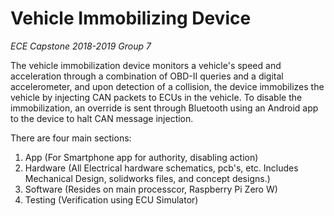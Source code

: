 # Vehicle Immobilizing Device
*ECE Capstone 2018-2019 Group 7*

The vehicle immobilization device monitors a vehicle's speed and acceleration through a combination of OBD-II queries and a digital accelerometer, and upon detection of a collision, the device immobilizes the vehicle by injecting CAN packets to ECUs in the vehicle. To disable the immobilization, an override is sent through Bluetooth using an Android app to the device to halt CAN message injection.

There are four main sections:
1. App (For Smartphone app for authority, disabling action)
2. Hardware (All Electrical hardware schematics, pcb's, etc. Includes Mechanical Design, solidworks files, and concept designs.)
2. Software (Resides on main processcor, Raspberry Pi Zero W)
2. Testing  (Verification using ECU Simulator)
